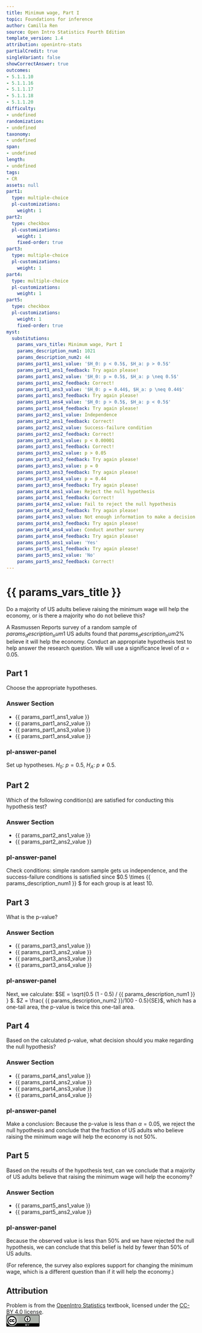 ```yaml
---
title: Minimum wage, Part I
topic: Foundations for inference
author: Camilla Ren
source: Open Intro Statistics Fourth Edition
template_version: 1.4
attribution: openintro-stats
partialCredit: true
singleVariant: false
showCorrectAnswer: true
outcomes:
- 5.1.1.10
- 5.1.1.16
- 5.1.1.17
- 5.1.1.18
- 5.1.1.20
difficulty:
- undefined
randomization:
- undefined
taxonomy:
- undefined
span:
- undefined
length:
- undefined
tags:
- CR
assets: null
part1:
  type: multiple-choice
  pl-customizations:
    weight: 1
part2:
  type: checkbox
  pl-customizations:
    weight: 1
    fixed-order: true
part3:
  type: multiple-choice
  pl-customizations:
    weight: 1
part4:
  type: multiple-choice
  pl-customizations:
    weight: 1
part5:
  type: checkbox
  pl-customizations:
    weight: 1
    fixed-order: true
myst:
  substitutions:
    params_vars_title: Minimum wage, Part I
    params_description_num1: 1021
    params_description_num2: 44
    params_part1_ans1_value: '$H_0: p < 0.5$, $H_a: p > 0.5$'
    params_part1_ans1_feedback: Try again please!
    params_part1_ans2_value: '$H_0: p = 0.5$, $H_a: p \neq 0.5$'
    params_part1_ans2_feedback: Correct!
    params_part1_ans3_value: '$H_0: p = 0.44$, $H_a: p \neq 0.44$'
    params_part1_ans3_feedback: Try again please!
    params_part1_ans4_value: '$H_0: p > 0.5$, $H_a: p < 0.5$'
    params_part1_ans4_feedback: Try again please!
    params_part2_ans1_value: Independence
    params_part2_ans1_feedback: Correct!
    params_part2_ans2_value: Success-failure condition
    params_part2_ans2_feedback: Correct!
    params_part3_ans1_value: p < 0.00001
    params_part3_ans1_feedback: Correct!
    params_part3_ans2_value: p > 0.05
    params_part3_ans2_feedback: Try again please!
    params_part3_ans3_value: p = 0
    params_part3_ans3_feedback: Try again please!
    params_part3_ans4_value: p = 0.44
    params_part3_ans4_feedback: Try again please!
    params_part4_ans1_value: Reject the null hypothesis
    params_part4_ans1_feedback: Correct!
    params_part4_ans2_value: Fail to reject the null hypothesis
    params_part4_ans2_feedback: Try again please!
    params_part4_ans3_value: Not enough information to make a decision
    params_part4_ans3_feedback: Try again please!
    params_part4_ans4_value: Conduct another survey
    params_part4_ans4_feedback: Try again please!
    params_part5_ans1_value: 'Yes'
    params_part5_ans1_feedback: Try again please!
    params_part5_ans2_value: 'No'
    params_part5_ans2_feedback: Correct!
---
```

# {{ params_vars_title }}
Do a majority of US adults believe raising the minimum wage will help the economy, or is there a majority who do not believe this?

A Rasmussen Reports survey of a random sample of ${{ params_description_num1 }}$ US adults found that ${{ params_description_num2 }}$% believe it will help the economy. Conduct an appropriate hypothesis test to help answer the research question. We will use a significance level of $\alpha = 0.05$.

## Part 1

Choose the appropriate hypotheses.

### Answer Section

- {{ params_part1_ans1_value }}
- {{ params_part1_ans2_value }}
- {{ params_part1_ans3_value }}
- {{ params_part1_ans4_value }}

### pl-answer-panel

Set up hypotheses. $H_0$: $p = 0.5$, $H_A$: $p \neq 0.5$.

## Part 2

Which of the following condition(s) are satisfied for conducting this hypothesis test?

### Answer Section

- {{ params_part2_ans1_value }}
- {{ params_part2_ans2_value }}

### pl-answer-panel

Check conditions: simple random sample gets us independence, and the success-failure conditions is satisfied since $0.5 \times {{ params_description_num1 }} $ for each group is at least 10.

## Part 3

What is the p-value?

### Answer Section

- {{ params_part3_ans1_value }}
- {{ params_part3_ans2_value }}
- {{ params_part3_ans3_value }}
- {{ params_part3_ans4_value }}

### pl-answer-panel

Next, we calculate: $SE = \sqrt{0.5 (1 - 0.5) / {{ params_description_num1 }} } $. $Z = \frac{ {{ params_description_num2 }}/100 - 0.5}{SE}$, which has a one-tail area, the p-value is twice this one-tail area.

## Part 4

Based on the calculated p-value, what decision should you make regarding the null hypothesis?

### Answer Section

- {{ params_part4_ans1_value }}
- {{ params_part4_ans2_value }}
- {{ params_part4_ans3_value }}
- {{ params_part4_ans4_value }}

### pl-answer-panel

Make a conclusion: Because the p-value is less than $\alpha = 0.05$, we reject the null hypothesis and conclude that the fraction of US adults who believe raising the minimum wage will help the economy is not 50%.

## Part 5

Based on the results of the hypothesis test, can we conclude that a majority of US adults believe that raising the minimum wage will help the economy?

### Answer Section

- {{ params_part5_ans1_value }}
- {{ params_part5_ans2_value }}

### pl-answer-panel

Because the observed value is less than 50% and we have rejected the null hypothesis, we can conclude that this belief is held by fewer than 50% of US adults.

(For reference, the survey also explores support for changing the minimum wage, which is a different
question than if it will help the economy.)

## Attribution

Problem is from the [OpenIntro Statistics](https://openintro.org/book/os/) textbook, licensed under the [CC-BY 4.0 license](https://creativecommons.org/licenses/by/4.0/).<br>![Image representing the Creative Commons 4.0 BY license.](https://raw.githubusercontent.com/firasm/bits/master/by.png)